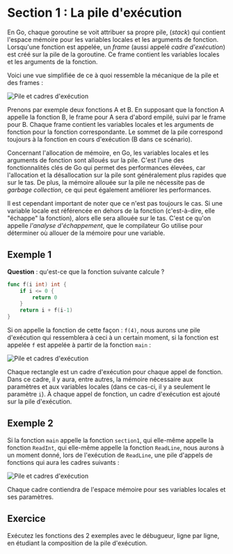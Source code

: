 # Section 1 : La pile d'exécution

En Go, chaque goroutine se voit attribuer sa propre pile, (_stack_) qui contient l'espace mémoire pour les variables
locales et
les arguments de fonction. Lorsqu'une fonction est appelée, un _frame_ (aussi appelé _cadre d'exécution_) est créé sur
la pile de la goroutine. Ce frame contient les variables locales et les arguments de la fonction.

Voici une vue simplifiée de ce à quoi ressemble la mécanique de la pile et des frames :

![Pile et cadres d'exécution](PileAppelsFonctions1.jpg)

Prenons par exemple deux fonctions A et B. En supposant que la fonction A appelle la fonction B, le frame pour A sera
d'abord empilé, suivi par le frame pour B. Chaque frame contient les variables locales et les arguments de fonction pour
la fonction correspondante. Le sommet de la pile correspond toujours à la fonction en cours d'exécution (B dans ce
scénario).

Concernant l'allocation de mémoire, en Go, les variables locales et les arguments de fonction sont alloués sur la pile.
C'est l'une des fonctionnalités clés de Go qui permet des performances élevées, car l'allocation et la désallocation sur
la pile sont généralement plus rapides que sur le tas. De plus, la mémoire allouée sur la pile ne nécessite pas de
_garbage collection_, ce qui peut également améliorer les performances.

Il est cependant important de noter que ce n'est pas toujours le cas. Si une variable locale est référencée en dehors de
la fonction (c'est-à-dire, elle "échappe" la fonction), alors elle sera allouée sur le tas. C'est ce qu'on appelle
_l'analyse d'échappement_, que le compilateur Go utilise pour déterminer où allouer de la mémoire pour une variable.

## Exemple 1

**Question** : qu'est-ce que la fonction suivante calcule ?

```go
func f(i int) int {
	if i <= 0 {
		return 0
	}
	return i + f(i-1)
}
```

Si on appelle la fonction de cette façon : `f(4)`, nous aurons une pile d'exécution qui ressemblera à ceci à un certain
moment, si la fonction est appelée `f` est appelée à partir de la fonction `main` :

![Pile et cadres d'exécution](PileAppelsFonctions1.jpg)

Chaque rectangle est un cadre d'exécution pour chaque appel de fonction. Dans ce cadre, il y aura, entre autres, la
mémoire nécessaire aux paramètres et aux variables locales (dans ce cas-ci, il y a seulement le paramètre `i`). À chaque
appel de fonction, un cadre d'exécution est ajouté sur la pile d'exécution.

## Exemple 2

Si la fonction `main` appelle la fonction `section1`, qui elle-même appelle la fonction `ReadInt`, qui elle-même appelle
la fonction `ReadLine`, nous aurons à un moment donné, lors de l'exécution de `ReadLine`, une pile d'appels de fonctions
qui aura les cadres suivants :

![Pile et cadres d'exécution](PileAppelsFonctions2.jpg)

Chaque cadre contiendra de l'espace mémoire pour ses variables locales et ses paramètres.

## Exercice

Exécutez les fonctions des 2 exemples avec le débugueur, ligne par ligne, en étudiant la composition de la pile
d'exécution.
